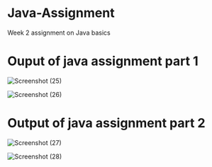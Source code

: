 # Java-Assignment
Week 2 assignment on Java basics

# Ouput of java assignment part 1

![Screenshot (25)](https://user-images.githubusercontent.com/110584170/183259354-b3c0666b-7694-4641-8956-e78792b97aa5.png)

![Screenshot (26)](https://user-images.githubusercontent.com/110584170/183259360-809f7fa2-61ad-4d5f-9c3e-2330b8e3aa0c.png)

# Output of java assignment part 2

![Screenshot (27)](https://user-images.githubusercontent.com/110584170/183259378-34b5c429-4163-40aa-ad1d-ff6e5052d6a2.png)

![Screenshot (28)](https://user-images.githubusercontent.com/110584170/183259385-6ddb7065-4fee-4778-b8e3-b205ab3f6756.png)
